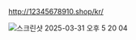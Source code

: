 http://12345678910.shop/kr/



![스크린샷 2025-03-31 오후 5 20 04](https://github.com/user-attachments/assets/7b3a96f5-24cd-4968-8d36-8dd14a1376b3)
